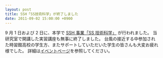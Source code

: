 ```yaml
---
layout: post
title: SSH「SS技術科学」が終了しました
date: 2011-09-02 15:00:00 +0900
---
```


9 月 1 日および 2 日に、本学で [SSH 事業「SS 技術科学」](http://www.tut.ac.jp/news/110905-1415.html) が行われました。
当研究室で開講した実習講座も無事に終了しました。
台風の接近する中参加された時習館高校の学生方、またサポートしていただいた学生の皆さんも大変お疲れ様でした。
詳細は[イベントページ](http://www.sys.cs.tut.ac.jp/%E3%82%A4%E3%83%99%E3%83%B3%E3%83%88/ssh%E3%80%8Css%E6%8A%80%E8%A1%93%E7%A7%91%E5%AD%A6%E3%80%8D/)を参照してください。
